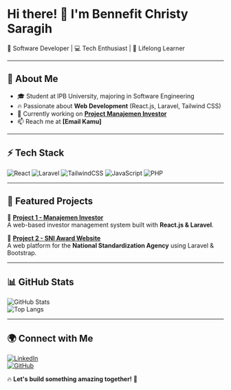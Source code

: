 # Hi there! 👋 I'm Bennefit Christy Saragih  

🚀 Software Developer | 💻 Tech Enthusiast | 🎯 Lifelong Learner  

---

## 🌟 About Me  
- 🎓 Student at IPB University, majoring in Software Engineering  
- 🔥 Passionate about **Web Development** (React.js, Laravel, Tailwind CSS)  
- 🚀 Currently working on **[Project Manajemen Investor](#)**  
- 📫 Reach me at **[Email Kamu]**  

---

## ⚡ Tech Stack  
![React](https://img.shields.io/badge/React-20232A?style=for-the-badge&logo=react&logoColor=61DAFB)
![Laravel](https://img.shields.io/badge/Laravel-F55247?style=for-the-badge&logo=laravel&logoColor=white)
![TailwindCSS](https://img.shields.io/badge/TailwindCSS-38B2AC?style=for-the-badge&logo=tailwind-css&logoColor=white)
![JavaScript](https://img.shields.io/badge/JavaScript-F7DF1E?style=for-the-badge&logo=javascript&logoColor=black)
![PHP](https://img.shields.io/badge/PHP-777BB4?style=for-the-badge&logo=php&logoColor=white)

---

## 📌 Featured Projects  
🔹 **[Project 1 - Manajemen Investor](#)**  
A web-based investor management system built with **React.js & Laravel**.  

🔹 **[Project 2 - SNI Award Website](#)**  
A web platform for the **National Standardization Agency** using Laravel & Bootstrap.  

---

## 📊 GitHub Stats  
![GitHub Stats](https://github-readme-stats.vercel.app/api?username=christ-saragih&show_icons=true&theme=radical)  
![Top Langs](https://github-readme-stats.vercel.app/api/top-langs/?username=christ-saragih&layout=compact&theme=radical)  

---

## 🌍 Connect with Me  
[![LinkedIn](https://img.shields.io/badge/LinkedIn-0A66C2?style=for-the-badge&logo=linkedin&logoColor=white)](https://linkedin.com/in/USERNAME)  
[![GitHub](https://img.shields.io/badge/GitHub-181717?style=for-the-badge&logo=github&logoColor=white)](https://github.com/USERNAME)  

🔥 **Let's build something amazing together!** 🚀  

